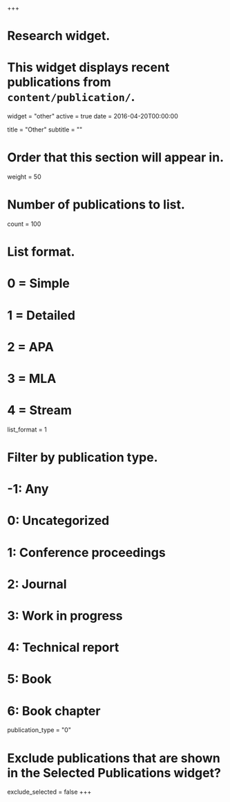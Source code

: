 +++
# Research widget.
# This widget displays recent publications from `content/publication/`.
widget = "other"
active = true
date = 2016-04-20T00:00:00

title = "Other"
subtitle = ""

# Order that this section will appear in.
weight = 50

# Number of publications to list.
count = 100

# List format.
#   0 = Simple
#   1 = Detailed
#   2 = APA
#   3 = MLA
#   4 = Stream
list_format = 1

# Filter by publication type.
# -1: Any
#  0: Uncategorized
#  1: Conference proceedings
#  2: Journal
#  3: Work in progress
#  4: Technical report
#  5: Book
#  6: Book chapter
publication_type = "0"

# Exclude publications that are shown in the Selected Publications widget?
exclude_selected = false
+++
